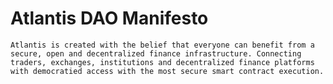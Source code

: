 # Atlantis DAO Manifesto

	Atlantis is created with the belief that everyone can benefit from a secure, open and decentralized finance infrastructure. Connecting traders, exchanges, institutions and decentralized finance platforms with democratied access with the most secure smart contract execution. 

